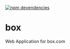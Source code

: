 [![npm devendencies](https://david-dm.org/stoshiya/box.png)](https://david-dm.org/stoshiya/box.png)

box
===

Web Application for box.com

